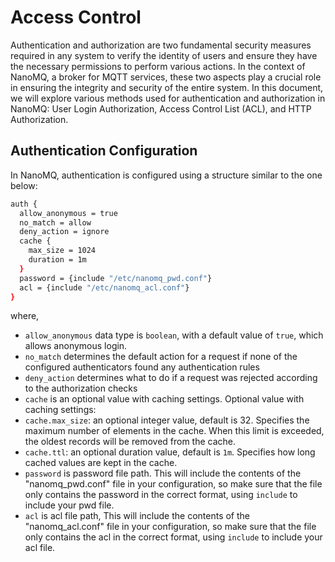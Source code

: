 # Access Control

Authentication and authorization are two fundamental security measures required in any system to verify the identity of users and ensure they have the necessary permissions to perform various actions. In the context of NanoMQ, a broker for MQTT services, these two aspects play a crucial role in ensuring the integrity and security of the entire system. In this document, we will explore various methods used for authentication and authorization in NanoMQ: User Login Authorization, Access Control List (ACL), and HTTP Authorization.

## Authentication Configuration

In NanoMQ, authentication is configured using a structure similar to the one below:

```bash
auth {
  allow_anonymous = true
  no_match = allow
  deny_action = ignore
  cache {
    max_size = 1024
    duration = 1m
  }
  password = {include "/etc/nanomq_pwd.conf"}
  acl = {include "/etc/nanomq_acl.conf"}
}
```

where, 

- `allow_anonymous` data type is `boolean`, with a default value of `true`, which allows anonymous login.
- `no_match` determines the default action for a request if none of the configured authenticators found any authentication rules
- `deny_action` determines what to do if a request was rejected according to the authorization checks
-  `cache` is an optional value with caching settings.
Optional value with caching settings:
- `cache.max_size`: an optional integer value, default is 32. Specifies the maximum number of elements in the cache. When this limit is exceeded, the oldest records will be removed from the cache.
- `cache.ttl`: an optional duration value, default is `1m`. Specifies how long cached values are kept in the cache.
- `password` is password file path. This will include the contents of the "nanomq_pwd.conf" file in your configuration, so make sure that the file only contains the password in the correct format, using `include` to include your pwd file.
- `acl` is acl file path, This will include the contents of the "nanomq_acl.conf" file in your configuration, so make sure that the file only contains the acl in the correct format, using `include` to include your acl file.